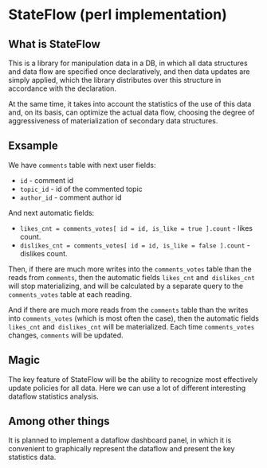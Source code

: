 # StateFlow (perl implementation)

## What is StateFlow

This is a library for manipulation data in a DB, in which all data structures and data flow are specified once declaratively, and then data updates are simply applied, which the library distributes over this structure in accordance with the declaration.

At the same time, it takes into account the statistics of the use of this data and, on its basis, can optimize the actual data flow, choosing the degree of aggressiveness of materialization of secondary data structures.

## Exsample

We have `comments` table with next user fields:

- `id` - comment id
- `topic_id` - id of the commented topic
- `author_id` - comment author id

And next automatic fields:

- `likes_cnt = comments_votes[ id = id, is_like = true ].count` - likes count.
- `dislikes_cnt = comments_votes[ id = id, is_like = false ].count` - dislikes count.

Then, if there are much more writes into the `comments_votes` table than the reads from `comments`, then the automatic fields `likes_cnt` and` dislikes_cnt` will stop materializing, and will be calculated by a separate query to the `comments_votes` table at each reading.

And if there are much more reads from the `comments` table than the writes into `comments_votes` (which is most often the case), then the automatic fields `likes_cnt` and` dislikes_cnt` will be materialized. Each time `comments_votes` changes, `comments` will be updated.

## Magic

The key feature of StateFlow will be the ability to recognize most effectively update policies for all data. Here we can use a lot of different interesting dataflow statistics analysis.

## Among other things

It is planned to implement a dataflow dashboard panel, in which it is convenient to graphically represent the dataflow and present the key statistics data.

